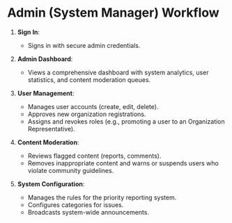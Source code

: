 # Admin (System Manager) Workflow

1.  **Sign In**:
    *   Signs in with secure admin credentials.

2.  **Admin Dashboard**:
    *   Views a comprehensive dashboard with system analytics, user statistics, and content moderation queues.

3.  **User Management**:
    *   Manages user accounts (create, edit, delete).
    *   Approves new organization registrations.
    *   Assigns and revokes roles (e.g., promoting a user to an Organization Representative).

4.  **Content Moderation**:
    *   Reviews flagged content (reports, comments).
    *   Removes inappropriate content and warns or suspends users who violate community guidelines.

5.  **System Configuration**:
    *   Manages the rules for the priority reporting system.
    *   Configures categories for issues.
    *   Broadcasts system-wide announcements.